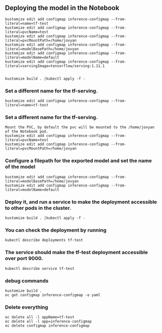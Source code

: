 ## Deploying the model in the Notebook

```
kustomize edit add configmap inference-configmap --from-literal=name=tf-test
kustomize edit add configmap inference-configmap --from-literal=pvcName=test
kustomize edit add configmap inference-configmap --from-literal=pvcMountPath=/home/jovyan
kustomize edit add configmap inference-configmap --from-literal=modelBasePath=/home/jovyan
kustomize edit add configmap inference-configmap --from-literal=modelName=default
kustomize edit add configmap inference-configmap --from-literal=servingImage=tensorflow/serving:1.11.1


kustomize build . |kubectl apply -f -
```



### Set a different name for the tf-serving.
```
kustomize edit add configmap inference-configmap --from-literal=name=tf-test
```
### Set a different name for the tf-serving.
```
Mount the PVC, by default the pvc will be mounted to the /home/jovyan of the Notebook pod.
kustomize edit add configmap inference-configmap --from-literal=pvcName=test
kustomize edit add configmap inference-configmap --from-literal=pvcMountPath=/home/jovyan
```

### Configure a filepath for the exported model and set the name of the model
```
kustomize edit add configmap inference-configmap --from-literal=modelBasePath=/home/jovyan
kustomize edit add configmap inference-configmap --from-literal=modelName=default
```
### Deploy it, and run a service to make the deployment accessible to other pods in the cluster.
```
kustomize build . |kubectl apply -f -
```

### You can check the deployment by running
```
kubectl describe deployments tf-test
```
### The service should make the tf-test deployment accessible over port 9000.
```
kubectl describe service tf-test
```

### debug commands
```
kustomize build .
oc get configmap inference-configmap -o yaml
```
### Delete everything
```
oc delete all -l appName=tf-test
oc delete all -l app=inference-configmap
oc delete configmap inference-configmap
```